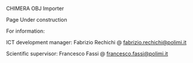 CHIMERA OBJ Importer

Page Under construction

For information:

ICT development manager: Fabrizio Rechichi @ fabrizio.rechichi@polimi.it

Scientific supervisor: Francesco Fassi @ francesco.fassi@polimi.it
